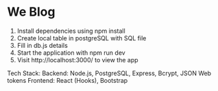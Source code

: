 # We Blog

1. Install dependencies using npm install
2. Create local table in postgreSQL with SQL file
3. Fill in db.js details
4. Start the application with npm run dev
5. Visit http://localhost:3000/ to view the app

Tech Stack:
Backend:
Node.js, PostgreSQL, Express, Bcrypt, JSON Web tokens
Frontend:
React (Hooks), Bootstrap
